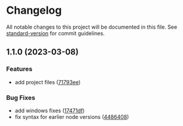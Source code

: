 # Changelog

All notable changes to this project will be documented in this file. See [standard-version](https://github.com/conventional-changelog/standard-version) for commit guidelines.

## 1.1.0 (2023-03-08)


### Features

* add project files ([71793ee](https://github.com/duartealexf/ddbjson/commit/71793eeca021c203f72968060e6720d4f25ad797))


### Bug Fixes

* add windows fixes ([17471df](https://github.com/duartealexf/ddbjson/commit/17471df94661ef737cd2cd8caeb8a18edc3a083b))
* fix syntax for earlier node versions ([4486408](https://github.com/duartealexf/ddbjson/commit/4486408a5e930069226784179339b440ad7aa6a1))
